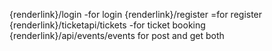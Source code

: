 {renderlink}/login -for login
{renderlink}/register =for register
{renderlink}/ticketapi/tickets -for ticket booking
{renderlink}/api/events/events for post and get both
